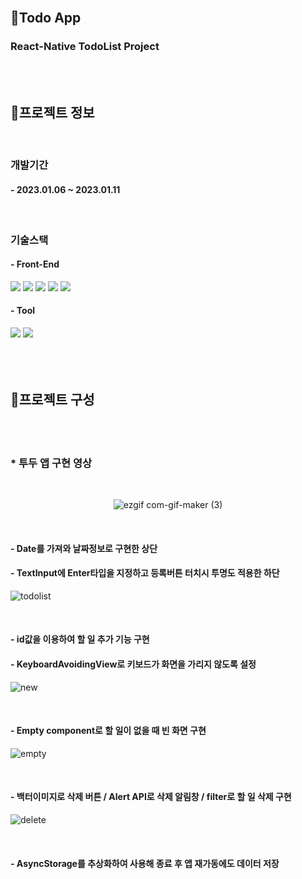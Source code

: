 <br/>

## 🌈Todo App
### React-Native TodoList Project

<br/>
<br/>

## 🚧프로젝트 정보

<br/>

### 개발기간
#### - 2023.01.06 ~ 2023.01.11


<br/>

### 기술스택
#### - Front-End
<div>
    <sapn><img src="https://img.shields.io/badge/HTML5-E34F26?style=for-the-badge&logo=HTML5&logoColor=white"></sapn>
    <sapn><img src="https://img.shields.io/badge/CSS3-1572B6?style=for-the-badge&logo=CSS3&logoColor=white"></sapn>
    <sapn><img src="https://img.shields.io/badge/JavaScript-F7DF1E?style=for-the-badge&logo=JavaScript&logoColor=white"></sapn>
    <sapn><img src="https://img.shields.io/badge/jQuery-0769AD?style=for-the-badge&logo=jQuery&logoColor=white"></sapn>
    <sapn><img src="https://img.shields.io/badge/ReactNative-61DAFB?style=for-the-badge&logo=React&logoColor=black"></sapn>
</div>

#### - Tool
<div>
    <sapn><img src="https://img.shields.io/badge/Visual Studio-5C2D91?style=for-the-badge&logo=Visual Studio&logoColor=white"></sapn>
    <sapn><img src="https://img.shields.io/badge/Android Studio-3DDC84?style=for-the-badge&logo=Android Studio&logoColor=white"></sapn>
</div>

<br/>
<br/>
<br/>

## 🚧프로젝트 구성

<br/>
<br/>

### * 투두 앱 구현 영상

<br/>

<div align="center">

   ![ezgif com-gif-maker (3)](https://user-images.githubusercontent.com/117965325/214996907-3fce5cd9-c02b-4ed4-94d2-dc956739293a.gif)

</div>

<br/>

#### - Date를 가져와 날짜정보로 구현한 상단
#### - TextInput에 Enter타입을 지정하고 등록버튼 터치시 투명도 적용한 하단
![todolist](https://user-images.githubusercontent.com/117965325/214511216-b0cd2432-e05a-4db7-a088-0c44d1f81ed7.PNG)

<br/>

#### - id값을 이용하여 할 일 추가 기능 구현
#### - KeyboardAvoidingView로 키보드가 화면을 가리지 않도록 설정
![new](https://user-images.githubusercontent.com/117965325/214511225-af0e64ad-e3e1-4a25-95db-51f5c132c6cc.PNG)

<br/>

#### - Empty component로 할 일이 없을 때 빈 화면 구현
![empty](https://user-images.githubusercontent.com/117965325/214511244-a7f2ccff-24fa-4b32-ab1b-c74b28b4e04e.PNG)

<br/>

#### - 백터이미지로 삭제 버튼 / Alert API로 삭제 알림창 / filter로 할 일 삭제 구현
![delete](https://user-images.githubusercontent.com/117965325/214511258-e4500ca6-b650-4292-b479-46fe4ad0d175.PNG)

<br/>

#### - AsyncStorage를 추상화하여 사용해 종료 후 앱 재가동에도 데이터 저장

<br/>
